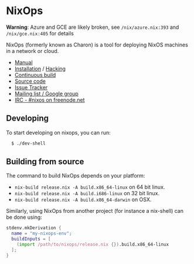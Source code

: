 # NixOps
**Warning**: Azure and GCE are likely broken, see `/nix/azure.nix:393` and `/nix/gce.nix:405` for details

NixOps (formerly known as Charon) is a tool for deploying NixOS
machines in a network or cloud.

* [Manual](https://nixos.org/nixops/manual/)
* [Installation](https://nixos.org/nixops/manual/#chap-installation) / [Hacking](https://nixos.org/nixops/manual/#chap-hacking)
* [Continuous build](http://hydra.nixos.org/jobset/nixops/master#tabs-jobs)
* [Source code](https://github.com/NixOS/nixops)
* [Issue Tracker](https://github.com/NixOS/nixops/issues)
* [Mailing list / Google group](https://groups.google.com/forum/#!forum/nixops-users)
* [IRC - #nixos on freenode.net](irc://irc.freenode.net/#nixos)

## Developing

To start developing on nixops, you can run:

```bash
  $ ./dev-shell
```

## Building from source

The command to build NixOps depends on your platform:

- `nix-build release.nix -A build.x86_64-linux` on 64 bit linux.
- `nix-build release.nix -A build.i686-linux` on 32 bit linux.
- `nix-build release.nix -A build.x86_64-darwin` on OSX.

Similarly, using NixOps from another project (for instance a
nix-shell) can be done using:

```nix
stdenv.mkDerivation {
  name = "my-nixops-env";
  buildInputs = [
    (import /path/to/nixops/release.nix {}).build.x86_64-linux
  ];
}
```
